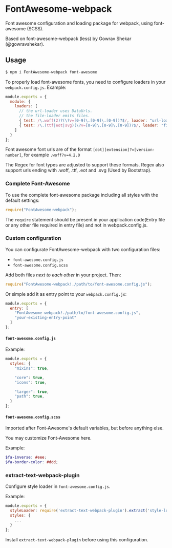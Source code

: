 FontAwesome-webpack
====================

Font awesome configuration and loading package for webpack, using font-awesome (SCSS).

Based on font-awesome-webpack (less) by Gowrav Shekar (@gowravshekar).

Usage
-----

```bash
$ npm i FontAwesome-webpack font-awesome
```

To properly load font-awesome fonts, you need to configure loaders in your `webpack.config.js`. Example:

``` javascript
module.exports = {
  module: {
    loaders: [
      // the url-loader uses DataUrls.
      // the file-loader emits files.
      { test: /\.woff(2)?(\?v=[0-9]\.[0-9]\.[0-9])?$/, loader: "url-loader?limit=10000&mimetype=application/font-woff" },
      { test: /\.(ttf|eot|svg)(\?v=[0-9]\.[0-9]\.[0-9])?$/, loader: "file-loader" }
    ]
  }
};
```

Font awesome font urls are of the format `[dot][extension]?=[version-number]`, for example `.woff?v=4.2.0`

The Regex for font types are adjusted to support these formats. Regex also support urls ending with .woff, .ttf, .eot and .svg (Used by Bootstrap).

### Complete Font-Awesome

To use the complete font-awesome package including all styles with the default settings:

``` javascript
require("FontAwesome-webpack");
```

The `require` statement should be present in your application code(Entry file or any other file required in entry file) and not in webpack.config.js.

### Custom configuration

You can configurate FontAwesome-webpack with two configuration files:

* `font-awesome.config.js`
* `font-awesome.config.scss`

Add both files *next to each other* in your project. Then:

``` javascript
require("FontAwesome-webpack!./path/to/font-awesome.config.js");
```

Or simple add it as entry point to your `webpack.config.js`:

``` javascript
module.exports = {
  entry: [
    "FontAwesome-webpack!./path/to/font-awesome.config.js",
    "your-existing-entry-point"
  ]
};
```

#### `font-awesome.config.js`

Example:

``` javascript
module.exports = {
  styles: {
    "mixins": true,

    "core": true,
    "icons": true,

    "larger": true,
    "path": true,
  }
};
```

#### `font-awesome.config.scss`

Imported after Font-Awesome's default variables, but before anything else.

You may customize Font-Awesome here.

Example:

``` scss
$fa-inverse: #eee;
$fa-border-color: #ddd;
```

### extract-text-webpack-plugin

Configure style loader in `font-awesome.config.js`.

Example:

``` javascript
module.exports = {
  styleLoader: require('extract-text-webpack-plugin').extract('style-loader', 'css-loader!sass-loader'),
  styles: {
    ...
  }
};
```

Install `extract-text-webpack-plugin` before using this configuration.
